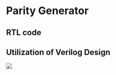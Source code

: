 # Parity Generator

## RTL code


## Utilization of Verilog Design
![](https://hackmd.io/_uploads/HJ8FnfR6n.png)


